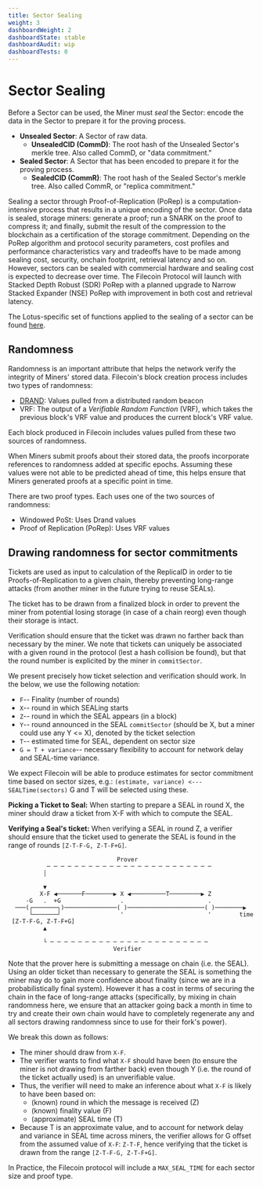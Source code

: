 ```yaml
---
title: Sector Sealing
weight: 3
dashboardWeight: 2
dashboardState: stable
dashboardAudit: wip
dashboardTests: 0
---
```


# Sector Sealing

Before a Sector can be used, the Miner must _seal_ the Sector: encode the data in the Sector to prepare it for the proving process.

* **Unsealed Sector**: A Sector of raw data.
    * **UnsealedCID (CommD)**: The root hash of the Unsealed Sector's merkle tree. Also called CommD, or "data commitment."
* **Sealed Sector**: A Sector that has been encoded to prepare it for the proving process.
    * **SealedCID (CommR)**: The root hash of the Sealed Sector's merkle tree. Also called CommR, or "replica commitment."

Sealing a sector through Proof-of-Replication (PoRep) is a computation-intensive process that results in a unique encoding of the sector. Once data is sealed, storage miners: generate a proof; run a SNARK on the proof to compress it; and finally, submit the result of the compression to the blockchain as a certification of the storage commitment. Depending on the PoRep algorithm and protocol security parameters, cost profiles and performance characteristics vary and tradeoffs have to be made among sealing cost, security, onchain footprint, retrieval latency and so on. However, sectors can be sealed with commercial hardware and sealing cost is expected to decrease over time. The Filecoin Protocol will launch with Stacked Depth Robust (SDR) PoRep with a planned upgrade to Narrow Stacked Expander (NSE) PoRep with improvement in both cost and retrieval latency.

The Lotus-specific set of functions applied to the sealing of a sector can be found [here](https://github.com/filecoin-project/lotus/blob/master/storage/sealing.go).

## Randomness

Randomness is an important attribute that helps the network verify the integrity of Miners' stored data. Filecoin's block creation process includes two types of randomness:
* [DRAND](#drand): Values pulled from a distributed random beacon
* VRF: The output of a _Verifiable Random Function_ (VRF), which takes the previous block's VRF value and produces the current block's VRF value.

Each block produced in Filecoin includes values pulled from these two sources of randomness.

When Miners submit proofs about their stored data, the proofs incorporate references to randomness added at specific epochs. Assuming these values were not able to be predicted ahead of time, this helps ensure that Miners generated proofs at a specific point in time.

There are two proof types. Each uses one of the two sources of randomness:
* Windowed PoSt: Uses Drand values
* Proof of Replication (PoRep): Uses VRF values


## Drawing randomness for sector commitments

Tickets are used as input to calculation of the ReplicaID in order to tie Proofs-of-Replication to a given chain, thereby preventing long-range attacks (from another miner in the future trying to reuse SEALs).

The ticket has to be drawn from a finalized block in order to prevent the miner from potential losing storage (in case of a chain reorg) even though their storage is intact.

Verification should ensure that the ticket was drawn no farther back than necessary by the miner. We note that tickets can uniquely be associated with a given round in the protocol (lest a hash collision be found), but that the round number is explicited by the miner in `commitSector`.

We present precisely how ticket selection and verification should work. In the below, we use the following notation:

- `F`-- Finality (number of rounds)
- `X`-- round in which SEALing starts
- `Z`-- round in which the SEAL appears (in a block)
- `Y`-- round announced in the SEAL `commitSector` (should be X, but a miner could use any Y <= X), denoted by the ticket selection
 - `T`-- estimated time for SEAL, dependent on sector size
 - `G = T + variance`-- necessary flexibility to account for network delay and SEAL-time variance.

We expect Filecoin will be able to produce estimates for sector commitment time based on sector sizes, e.g.:
`(estimate, variance) <--- SEALTime(sectors)`
G and T will be selected using these.

**Picking a Ticket to Seal:** When starting to prepare a SEAL in round X, the miner should draw a ticket from X-F with which to compute the SEAL.

**Verifying a Seal's ticket:** When verifying a SEAL in round Z, a verifier should ensure that the ticket used to generate the SEAL is found in the range of rounds `[Z-T-F-G, Z-T-F+G]`.


```text
                               Prover
           ─ ─ ─ ─ ─ ─ ─ ─ ─ ─ ─ ─ ─ ─ ─ ─ ─ ─ ─ ─ ─ ─ ─ ─
          │

          ▼
         X-F ◀───────F────────▶ X ◀──────────T─────────▶ Z
     -G   .  +G                 .                        .
  ───(┌───────┐)───────────────( )──────────────────────( )────────▶
      └───────┘                 '                        '        time
 [Z-T-F-G, Z-T-F+G]
          ▲

          └ ─ ─ ─ ─ ─ ─ ─ ─ ─ ─ ─ ─ ─ ─ ─ ─ ─ ─ ─ ─ ─ ─ ─
                              Verifier
```

Note that the prover here is submitting a message on chain (i.e. the SEAL). Using an older ticket than necessary to generate the SEAL is something the miner may do to gain more confidence about finality (since we are in a probabilistically final system). However it has a cost in terms of securing the chain in the face of long-range attacks (specifically, by mixing in chain randomness here, we ensure that an attacker going back a month in time to try and create their own chain would have to completely regenerate any and all sectors drawing randomness since to use for their fork's power).

We break this down as follows:

- The miner should draw from `X-F`.
- The verifier wants to find what `X-F` should have been (to ensure the miner is not drawing from farther back) even though Y (i.e. the round of the ticket actually used) is an unverifiable value.
- Thus, the verifier will need to make an inference about what `X-F` is likely to have been based on:
  - (known) round in which the message is received (Z)
  - (known) finality value (F)
  - (approximate) SEAL time (T)
- Because T is an approximate value, and to account for network delay and variance in SEAL time across miners, the verifier allows for G offset from the assumed value of `X-F`: `Z-T-F`, hence verifying that the ticket is drawn from the range `[Z-T-F-G, Z-T-F+G]`.

In Practice, the Filecoin protocol will include a `MAX_SEAL_TIME` for each sector size and proof type.
